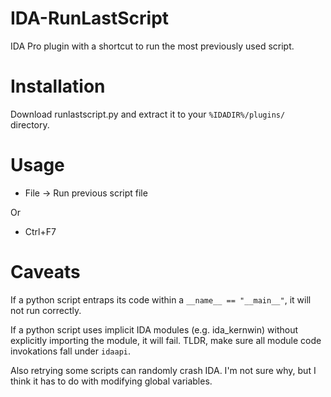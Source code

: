 # IDA-RunLastScript
 IDA Pro plugin with a shortcut to run the most previously used script.

# Installation
Download runlastscript.py and extract it to your `%IDADIR%/plugins/` directory.

# Usage
- File -> Run previous script file

Or

- Ctrl+F7

# Caveats
If a python script entraps its code within a `__name__ == "__main__"`, it will not run correctly.

If a python script uses implicit IDA modules (e.g. ida_kernwin) without explicitly importing the module, it will fail. TLDR, make sure all module code invokations fall under `idaapi`.

Also retrying some scripts can randomly crash IDA. I'm not sure why, but I think it has to do with modifying global variables.